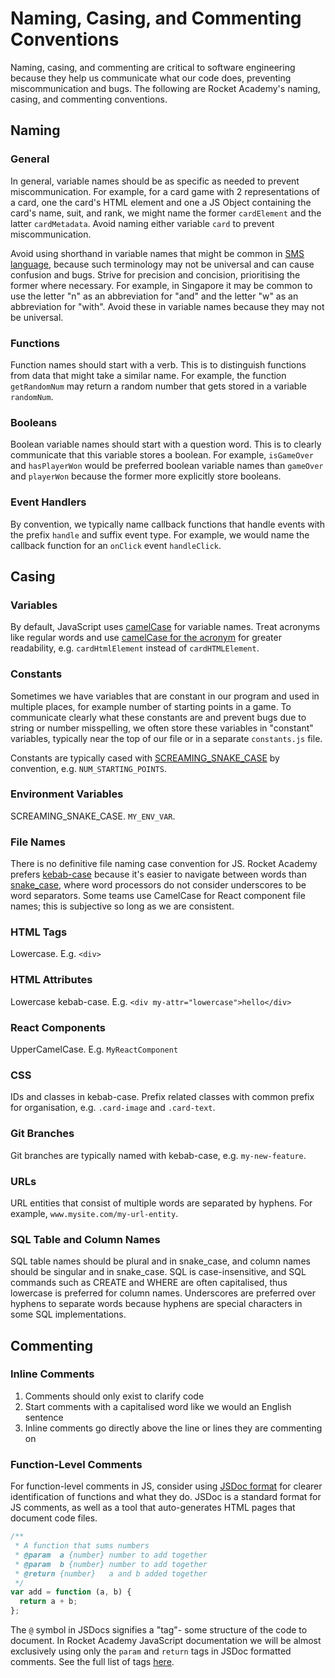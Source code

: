 # Naming, Casing, and Commenting Conventions

Naming, casing, and commenting are critical to software engineering because they help us communicate what our code does, preventing miscommunication and bugs. The following are Rocket Academy's naming, casing, and commenting conventions.

## Naming

### General

In general, variable names should be as specific as needed to prevent miscommunication. For example, for a card game with 2 representations of a card, one the card's HTML element and one a JS Object containing the card's name, suit, and rank, we might name the former `cardElement` and the latter `cardMetadata`. Avoid naming either variable `card` to prevent miscommunication.

Avoid using shorthand in variable names that might be common in <a href="https://en.wikipedia.org/wiki/SMS\_language" target="_blank">SMS language</a>, because such terminology may not be universal and can cause confusion and bugs. Strive for precision and concision, prioritising the former where necessary. For example, in Singapore it may be common to use the letter "n" as an abbreviation for "and" and the letter "w" as an abbreviation for "with". Avoid these in variable names because they may not be universal.

### Functions

Function names should start with a verb. This is to distinguish functions from data that might take a similar name. For example, the function `getRandomNum` may return a random number that gets stored in a variable `randomNum`.

### Booleans

Boolean variable names should start with a question word. This is to clearly communicate that this variable stores a boolean. For example, `isGameOver` and `hasPlayerWon` would be preferred boolean variable names than `gameOver` and `playerWon` because the former more explicitly store booleans.

### Event Handlers

By convention, we typically name callback functions that handle events with the prefix `handle` and suffix event type. For example, we would name the callback function for an `onClick` event `handleClick`.

## Casing

### Variables

By default, JavaScript uses <a href="https://en.wikipedia.org/wiki/Naming_convention_%28programming%29#Examples_of_multiple-word_identifier_formats" target="_blank">camelCase</a> for variable names. Treat acronyms like regular words and use <a href="https://stackoverflow.com/questions/15526107/acronyms-in-camelcase" target="_blank">camelCase for the acronym</a> for greater readability, e.g. `cardHtmlElement` instead of `cardHTMLElement`.

### Constants

Sometimes we have variables that are constant in our program and used in multiple places, for example number of starting points in a game. To communicate clearly what these constants are and prevent bugs due to string or number misspelling, we often store these variables in "constant" variables, typically near the top of our file or in a separate `constants.js` file.

Constants are typically cased with <a href="https://en.wikipedia.org/wiki/Naming_convention_%28programming%29#Examples_of_multiple-word_identifier_formats" target="_blank">SCREAMING\_SNAKE\_CASE</a> by convention, e.g. `NUM_STARTING_POINTS`.

### Environment Variables

SCREAMING\_SNAKE\_CASE. `MY_ENV_VAR`.

### File Names

There is no definitive file naming case convention for JS. Rocket Academy prefers <a href="https://en.wikipedia.org/wiki/Naming_convention_%28programming%29#Examples_of_multiple-word_identifier_formats" target="_blank">kebab-case</a> because it's easier to navigate between words than <a href="https://en.wikipedia.org/wiki/Naming_convention_%28programming%29#Examples_of_multiple-word_identifier_formats" target="_blank">snake\_case</a>, where word processors do not consider underscores to be word separators. Some teams use CamelCase for React component file names; this is subjective so long as we are consistent.

### HTML Tags

Lowercase. E.g. `<div>`

### HTML Attributes

Lowercase kebab-case. E.g. `<div my-attr="lowercase">hello</div>`

### React Components

UpperCamelCase. E.g. `MyReactComponent`

### CSS

IDs and classes in kebab-case. Prefix related classes with common prefix for organisation, e.g. `.card-image` and `.card-text`.

### Git Branches

Git branches are typically named with kebab-case, e.g. `my-new-feature`.

### URLs

URL entities that consist of multiple words are separated by hyphens. For example, `www.mysite.com/my-url-entity`.

### SQL Table and Column Names

SQL table names should be plural and in snake\_case, and column names should be singular and in snake\_case. SQL is case-insensitive, and SQL commands such as CREATE and WHERE are often capitalised, thus lowercase is preferred for column names. Underscores are preferred over hyphens to separate words because hyphens are special characters in some SQL implementations.

## Commenting

### Inline Comments

1. Comments should only exist to clarify code
2. Start comments with a capitalised word like we would an English sentence
3. Inline comments go directly above the line or lines they are commenting on

### Function-Level Comments

For function-level comments in JS, consider using <a href="https://jsdoc.app/about-getting-started.html#adding-documentation-comments-to-your-code" target="_blank">JSDoc format</a> for clearer identification of functions and what they do. JSDoc is a standard format for JS comments, as well as a tool that auto-generates HTML pages that document code files.

```javascript
/**
 * A function that sums numbers
 * @param  a {number} number to add together
 * @param  b {number} number to add together
 * @return {number}   a and b added together
 */
var add = function (a, b) {
  return a + b;
};
```

The `@` symbol in JSDocs signifies a "tag"- some structure of the code to document. In Rocket Academy JavaScript documentation we will be almost exclusively using only the `param` and `return` tags in JSDoc formatted comments. See the full list of tags <a href="https://jsdoc.app/index.html#block-tags" target="_blank">here</a>.
